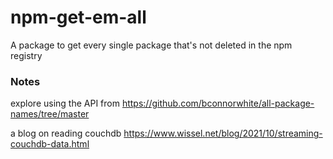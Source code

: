 # npm-get-em-all

A package to get every single package that's not deleted in the npm registry


### Notes
explore using the API from https://github.com/bconnorwhite/all-package-names/tree/master

a blog on reading couchdb https://www.wissel.net/blog/2021/10/streaming-couchdb-data.html
